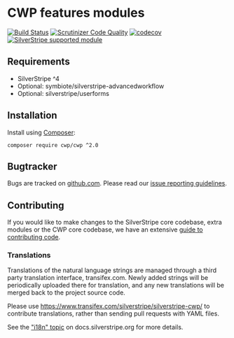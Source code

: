 # CWP features modules

[![Build Status](https://travis-ci.org/silverstripe/cwp.svg?branch=master)](https://travis-ci.org/silverstripe/cwp)
[![Scrutinizer Code Quality](https://scrutinizer-ci.com/g/silverstripe/cwp/badges/quality-score.png?b=master)](https://scrutinizer-ci.com/g/silverstripe/cwp/?branch=master)
[![codecov](https://codecov.io/gh/silverstripe/cwp/branch/master/graph/badge.svg)](https://codecov.io/gh/silverstripe/cwp)
[![SilverStripe supported module](https://img.shields.io/badge/silverstripe-supported-0071C4.svg)](https://www.silverstripe.org/software/addons/silverstripe-commercially-supported-module-list/)

## Requirements

* SilverStripe ^4
* Optional: symbiote/silverstripe-advancedworkflow
* Optional: silverstripe/userforms

## Installation

Install using [Composer](composer.org):

```
composer require cwp/cwp ^2.0
```

## Bugtracker

Bugs are tracked on [github.com](https://github.com/silverstripe/cwp/issues). Please read our
[issue reporting guidelines](https://docs.silverstripe.org/en/contributing/issues_and_bugs/).

## Contributing

If you would like to make changes to the SilverStripe core codebase, extra modules or the CWP core codebase, we have
an extensive [guide to contributing code](https://docs.silverstripe.org/en/contributing/code).

### Translations

Translations of the natural language strings are managed through a third party translation interface, transifex.com.
Newly added strings will be periodically uploaded there for translation, and any new translations will be merged
back to the project source code.

Please use https://www.transifex.com/silverstripe/silverstripe-cwp/ to contribute translations, rather than sending
pull requests with YAML files.

See the ["i18n" topic](https://docs.silverstripe.org/en/developer_guides/i18n/) on docs.silverstripe.org for more
details.
